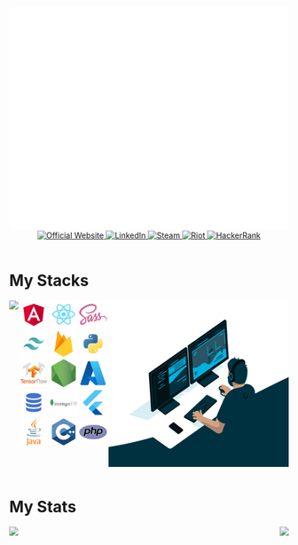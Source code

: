 <div align="center">
    <br>
    <img src="assets/header.svg" width="800" height="400" alt="Header Intro">
    <br>
    <div align="center">
        <a href="https://www.heysia.dev">
            <img src="https://img.shields.io/badge/Official_Website-0078D7?style=for-the-badge&logo=Microsoft-edge&logoColor=white" alt="Official Website">
        </a>
        <a href="https://www.linkedin.com/in/Sia-WRWD/">
            <img src="https://img.shields.io/badge/linkedin-%230077B5.svg?style=for-the-badge&logo=linkedin&logoColor=white" alt="LinkedIn">
        </a>
        <a href="https://steamcommunity.com/id/Sia-WRWD">
            <img src="https://img.shields.io/badge/steam-%23000000.svg?style=for-the-badge&logo=steam&logoColor=white" alt="Steam">
        </a>
        <a href="https://www.riotgames.com/?gamename=Daijin&tagline=%E5%A4%A7%E8%87%A3%E3%81%AE%E7%8C%AB">
            <img src="https://img.shields.io/badge/riotgames-D32936.svg?style=for-the-badge&logo=riotgames&logoColor=white" alt="Riot">
        </a>
        <a href="https://www.hackerrank.com/profile/cheezhensia24">
            <img src="https://img.shields.io/badge/-Hackerrank-2EC866?style=for-the-badge&logo=HackerRank&logoColor=white" alt="HackerRank">
        </a>
    </div>
    <br>
    <h1 align="left">My Stacks</h1>
    <div align="left">
        <img align="right" alt="GIF" src="assets/coding.gif" width="325" height="300" />
        <img align="left" src="https://github-readme-stats.vercel.app/api/top-langs/?username=sia-wrwd&layout=pie&show_icons=true&title_color=ffffff&icon_color=34abeb&text_color=daf7dc&bg_color=151515" height="300" />
        <div align="center">
            <div>
                <code><img height="50" src="https://raw.githubusercontent.com/github/explore/80688e429a7d4ef2fca1e82350fe8e3517d3494d/topics/angular/angular.png"></code>
                <code><img height="50" src="https://raw.githubusercontent.com/github/explore/80688e429a7d4ef2fca1e82350fe8e3517d3494d/topics/react/react.png"></code>
                <code><img height="50" src="https://raw.githubusercontent.com/github/explore/80688e429a7d4ef2fca1e82350fe8e3517d3494d/topics/sass/sass.png"></code>
            </div>
            <div>
                <code><img height="50" src="https://raw.githubusercontent.com/github/explore/80688e429a7d4ef2fca1e82350fe8e3517d3494d/topics/tailwind/tailwind.png"></code>
                <code><img height="50" src="https://raw.githubusercontent.com/github/explore/80688e429a7d4ef2fca1e82350fe8e3517d3494d/topics/firebase/firebase.png"></code>
                <code><img height="50" src="https://raw.githubusercontent.com/github/explore/80688e429a7d4ef2fca1e82350fe8e3517d3494d/topics/python/python.png"></code>
            </div>
            <div>
                <code><img height="50" src="https://raw.githubusercontent.com/github/explore/80688e429a7d4ef2fca1e82350fe8e3517d3494d/topics/tensorflow/tensorflow.png"></code>
                <code><img height="50" src="https://raw.githubusercontent.com/github/explore/80688e429a7d4ef2fca1e82350fe8e3517d3494d/topics/nodejs/nodejs.png"></code>
                <code><img height="50" src="https://raw.githubusercontent.com/github/explore/80688e429a7d4ef2fca1e82350fe8e3517d3494d/topics/azure/azure.png"></code>
            </div>
            <div>
                <code><img height="50" src="https://raw.githubusercontent.com/github/explore/80688e429a7d4ef2fca1e82350fe8e3517d3494d/topics/sql/sql.png"></code>
                <code><img height="50" src="https://raw.githubusercontent.com/github/explore/80688e429a7d4ef2fca1e82350fe8e3517d3494d/topics/mongodb/mongodb.png"></code>
                <code><img height="50" src="https://raw.githubusercontent.com/github/explore/80688e429a7d4ef2fca1e82350fe8e3517d3494d/topics/flutter/flutter.png"></code>
            </div>
            <div>
                <code><img height="50" src="https://raw.githubusercontent.com/github/explore/80688e429a7d4ef2fca1e82350fe8e3517d3494d/topics/java/java.png"></code>
                <code><img height="50" src="https://raw.githubusercontent.com/github/explore/80688e429a7d4ef2fca1e82350fe8e3517d3494d/topics/cpp/cpp.png"></code>
                <code><img height="50" src="https://raw.githubusercontent.com/github/explore/80688e429a7d4ef2fca1e82350fe8e3517d3494d/topics/php/php.png"></code>
            </div>
        </div>
    </div>
</div>
<br><br><br>
<div align="center">
    <h1 align="left">My Stats</h1>
    <img align="left" src="https://media.tenor.com/fKIG2kiLVPgAAAAM/this-is-fine-its-fine.gif" height="185"/>
    <img align="right" src="https://github-readme-stats.vercel.app/api?username=sia-wrwd&show_icons=true&title_color=ffffff&icon_color=34abeb&text_color=daf7dc&bg_color=151515" height="190"/>
</div>
